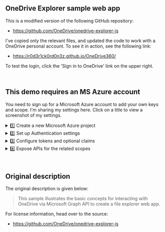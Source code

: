## OneDrive Explorer sample web app

This is a modified version of the following GitHub repository:
* https://github.com/OneDrive/onedrive-explorer-js

I've copied only the relevant files, and updated the code to work with a OneDrive personal account. To see it in action, see the following link:
* https://r0d3r1ck0rd0n3z.github.io/OneDrive360/

To test the login, click the 'Sign in to OneDrive' link on the upper right.

&nbsp;
## This demo requires an MS Azure account

You need to sign up for a Microsoft Azure account to add your own keys and scope. I'm sharing my settings here. Click on a title to view a screenshot of my settings.


<details><summary>1️⃣ Create a new Microsoft Azure project</summary>
  <p></p>

* ![Create project](images/1_Create-project.png)
 
</details>


<details><summary>2️⃣ Set up Authentication settings</summary>
  <p></p>

* ![Authentication settings](images/2_Authentication-settings.png)
 
</details>


<details><summary>3️⃣ Configure tokens and optional claims</summary>
  <p></p>

* ![Token configuration](images/3_Token-configuration.png)
 
</details>


<details><summary>4️⃣ Expose APIs for the related scopes</summary>
  <p></p>

* ![Expose an API](images/4_Expose-an-API.png)
 
</details>

&nbsp;
## Original description

The original description is given below:

> This sample illustrates the basic concepts for interacting with OneDrive via Microsoft Graph API to create a file explorer web app.


For license information, head over to the source:
* https://github.com/OneDrive/onedrive-explorer-js
